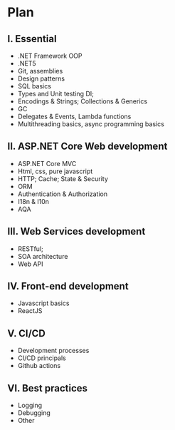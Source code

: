 # Plan #

## I. Essential
* .NET Framework OOP
* .NET5
* Git, assemblies
* Design patterns
* SQL basics
* Types and Unit testing DI; 
* Encodings & Strings; Collections & Generics
* GC
* Delegates & Events, Lambda functions
* Multithreading basics, async programming basics

## II. ASP.NET Core Web development
* ASP.NET Core MVC
* Html, css, pure javascript
* HTTP; Cache; State & Security
* ORM
* Authentication & Authorization 
* I18n & l10n
* AQA

## III. Web Services development
* RESTful;
* SOA architecture
* Web API

## IV. Front-end development
* Javascript basics
* ReactJS

## V. CI/CD
* Development processes
* CI/CD principals
* Github actions

## VI. Best practices
* Logging 
* Debugging 
* Other

